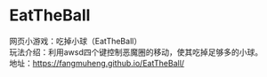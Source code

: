# EatTheBall
网页小游戏：吃掉小球（EatTheBall）  
玩法介绍：利用awsd四个键控制恶魔圈的移动，使其吃掉足够多的小球。  
地址：https://fangmuheng.github.io/EatTheBall/  
